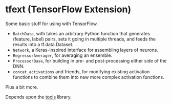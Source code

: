 # tfext (TensorFlow Extension)
Some basic stuff for using with TensorFlow.

* `BatchData`, with takes an arbitrary Python function that generates (feature, label) pairs, sets it going in multiple threads, and feeds the results into a tf.data.Dataset.
* `Network`, a Keras-inspired interface for assembling layers of neurons.
* `RegressorAverager`, for averaging an ensemble.
* `ProcessorBase`, for building in pre- and post-processing either side of the DNN.
* `concat_activations` and friends, for modifying existing activation functions to combine them into new more complex activation functions.

Plus a bit more.

Depends upon the [tools](https://github.com/patrick-kidger/tools) library.